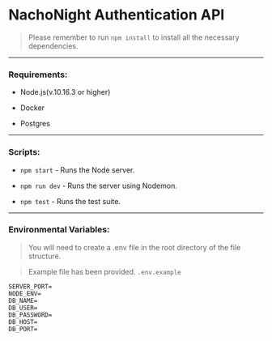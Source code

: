 # NachoNight Authentication API

> Please remember to run `npm install` to install all the necessary dependencies.

---

### Requirements:

- Node.js(v.10.16.3 or higher)

- Docker

- Postgres

---

### Scripts:

- `npm start` - Runs the Node server.

- `npm run dev` - Runs the server using Nodemon.

- `npm test` - Runs the test suite.

---

### Environmental Variables:

> You will need to create a .env file in the root directory of the file structure.

> Example file has been provided. `.env.example`

```
SERVER_PORT=
NODE_ENV=
DB_NAME=
DB_USER=
DB_PASSWORD=
DB_HOST=
DB_PORT=
```
